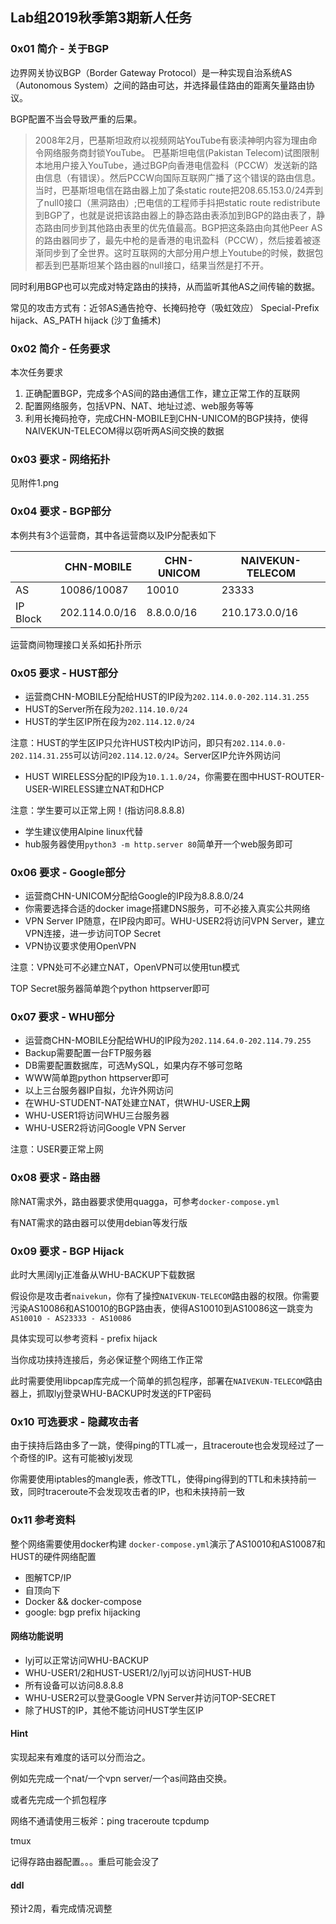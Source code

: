## Lab组2019秋季第3期新人任务

### 0x01 简介 - 关于BGP

边界网关协议BGP（Border Gateway Protocol）是一种实现自治系统AS（Autonomous System）之间的路由可达，并选择最佳路由的距离矢量路由协议。

BGP配置不当会导致严重的后果。

> 2008年2月，巴基斯坦政府以视频网站YouTube有亵渎神明内容为理由命令网络服务商封锁YouTube。 巴基斯坦电信(Pakistan Telecom)试图限制本地用户接入YouTube，通过BGP向香港电信盈科（PCCW）发送新的路由信息（有错误）。然后PCCW向国际互联网广播了这个错误的路由信息。当时，巴基斯坦电信在路由器上加了条static route把208.65.153.0/24弄到了null0接口（黑洞路由）;巴电信的工程师手抖把static route redistribute到BGP了，也就是说把该路由器上的静态路由表添加到BGP的路由表了，静态路由同步到其他路由表里的优先值最高。BGP把这条路由向其他Peer AS的路由器同步了，最先中枪的是香港的电讯盈科（PCCW），然后接着被逐渐同步到了全世界。这时互联网的大部分用户想上Youtube的时候，数据包都丢到巴基斯坦某个路由器的null接口，结果当然是打不开。

同时利用BGP也可以完成对特定路由的挟持，从而监听其他AS之间传输的数据。

常见的攻击方式有：近邻AS通告抢夺、长掩码抢夺（吸虹效应） Special-Prefix hijack、AS_PATH hijack (沙丁鱼捕术)

### 0x02 简介 - 任务要求

本次任务要求

1. 正确配置BGP，完成多个AS间的路由通信工作，建立正常工作的互联网
2. 配置网络服务，包括VPN、NAT、地址过滤、web服务等等
3. 利用长掩码抢夺，完成CHN-MOBILE到CHN-UNICOM的BGP挟持，使得NAIVEKUN-TELECOM得以窃听两AS间交换的数据

### 0x03 要求 - 网络拓扑

见附件1.png

### 0x04 要求 - BGP部分

本例共有3个运营商，其中各运营商以及IP分配表如下

||CHN-MOBILE|CHN-UNICOM|NAIVEKUN-TELECOM|
|--|--|--|--|
|AS|10086/10087|10010|23333|
|IP Block|202.114.0.0/16|8.8.0.0/16|210.173.0.0/16|

运营商间物理接口关系如拓扑所示

### 0x05 要求 - HUST部分

* 运营商CHN-MOBILE分配给HUST的IP段为`202.114.0.0-202.114.31.255`
* HUST的Server所在段为`202.114.10.0/24`
* HUST的学生区IP所在段为`202.114.12.0/24`

注意：HUST的学生区IP只允许HUST校内IP访问，即只有`202.114.0.0-202.114.31.255`可以访问`202.114.12.0/24`。Server区IP允许外网访问

* HUST WIRELESS分配的IP段为`10.1.1.0/24`，你需要在图中HUST-ROUTER-USER-WIRELESS建立NAT和DHCP

注意：学生要可以正常上网！(指访问8.8.8.8)

* 学生建议使用Alpine linux代替
* hub服务器使用`python3 -m http.server 80`简单开一个web服务即可

### 0x06 要求 - Google部分

* 运营商CHN-UNICOM分配给Google的IP段为8.8.8.0/24
* 你需要选择合适的docker image搭建DNS服务，可不必接入真实公共网络
* VPN Server IP随意，在IP段内即可。WHU-USER2将访问VPN Server，建立VPN连接，进一步访问TOP Secret
* VPN协议要求使用OpenVPN

注意：VPN处可不必建立NAT，OpenVPN可以使用tun模式

TOP Secret服务器简单跑个python httpserver即可

### 0x07 要求 - WHU部分

* 运营商CHN-MOBILE分配给WHU的IP段为`202.114.64.0-202.114.79.255`
* Backup需要配置一台FTP服务器
* DB需要配置数据库，可选MySQL，如果内存不够可忽略
* WWW简单跑python httpserver即可
* 以上三台服务器IP自拟，允许外网访问
* 在WHU-STUDENT-NAT处建立NAT，供WHU-USER**上网**
* WHU-USER1将访问WHU三台服务器
* WHU-USER2将访问Google VPN Server

注意：USER要正常上网

### 0x08 要求 - 路由器

除NAT需求外，路由器要求使用quagga，可参考`docker-compose.yml`

有NAT需求的路由器可以使用debian等发行版

### 0x09 要求 - BGP Hijack

此时大黑阔lyj正准备从WHU-BACKUP下载数据

假设你是攻击者`naivekun`，你有了操控`NAIVEKUN-TELECOM`路由器的权限。你需要污染AS10086和AS10010的BGP路由表，使得AS10010到AS10086这一跳变为`AS10010 - AS23333 - AS10086`

具体实现可以参考资料 - prefix hijack

当你成功挟持连接后，务必保证整个网络工作正常

此时需要使用libpcap库完成一个简单的抓包程序，部署在`NAIVEKUN-TELECOM`路由器上，抓取lyj登录WHU-BACKUP时发送的FTP密码

### 0x10 可选要求 - 隐藏攻击者

由于挟持后路由多了一跳，使得ping的TTL减一，且traceroute也会发现经过了一个奇怪的IP。这有可能被lyj发现

你需要使用iptables的mangle表，修改TTL，使得ping得到的TTL和未挟持前一致，同时traceroute不会发现攻击者的IP，也和未挟持前一致

### 0x11 参考资料

整个网络需要使用docker构建
`docker-compose.yml`演示了AS10010和AS10087和HUST的硬件网络配置

* 图解TCP/IP
* 自顶向下
* Docker && docker-compose
* google: bgp prefix hijacking

#### 网络功能说明

* lyj可以正常访问WHU-BACKUP
* WHU-USER1/2和HUST-USER1/2/lyj可以访问HUST-HUB
* 所有设备可以访问8.8.8.8
* WHU-USER2可以登录Google VPN Server并访问TOP-SECRET
* 除了HUST的IP，其他不能访问HUST学生区IP

#### Hint

实现起来有难度的话可以分而治之。

例如先完成一个nat/一个vpn server/一个as间路由交换。

或者先完成一个抓包程序

网络不通请使用三板斧：ping traceroute tcpdump

tmux

记得存路由器配置。。。重启可能会没了

#### ddl

预计2周，看完成情况调整